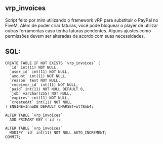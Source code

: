 ## vrp_invoices

Script feito por mim utilizando o framework vRP para substituir o PayPal no FiveM. Além de poder criar faturas, você pode bloquear o player de utilizar outras ferramentas caso tenha faturas pendentes. Alguns ajustes como permissões devem ser alteradas de acordo com suas necessidades.

## SQL: 
```
CREATE TABLE IF NOT EXISTS `vrp_invoices` (
  `id` int(11) NOT NULL,
  `user_id` int(11) NOT NULL,
  `amount` int(11) NOT NULL,
  `reason` text NOT NULL,
  `receiver_id` int(11) NOT NULL,
  `paid` int(11) NOT NULL DEFAULT 0,
  `job` varchar(255) NOT NULL,
  `expires` int(11) NOT NULL,
  `createdAt` int(11) NOT NULL
) ENGINE=InnoDB DEFAULT CHARSET=utf8mb4;

ALTER TABLE `vrp_invoices`
  ADD PRIMARY KEY (`id`);

ALTER TABLE `vrp_invoices`
  MODIFY `id` int(11) NOT NULL AUTO_INCREMENT;
COMMIT;
```
